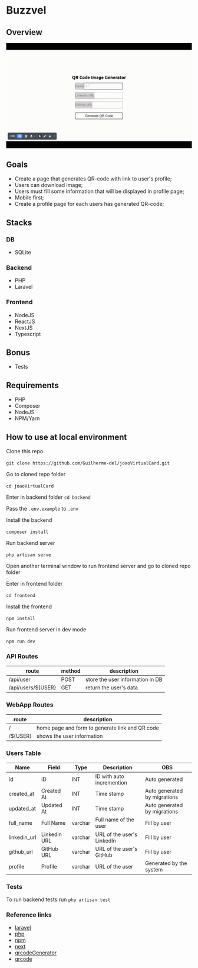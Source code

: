 # Buzzvel

## Overview
<p align = "center">
<img  src= './showcase/video/gif/John-Virtual-Card.gif' >
</p>

## Goals

- Create a page that generates QR-code with link to user's profile;
- Users can download image;
- Users must fill some information that will be displayed in profile page;
- Mobile first;
- Create a profile page for each users has generated QR-code;

## Stacks

### DB
- SQLite

### Backend
- PHP
- Laravel

### Frontend
- NodeJS
- ReactJS
- NextJS
- Typescript

## Bonus
- Tests



## Requirements
- PHP
- Composer
- NodeJS
- NPM/Yarn

## How to use at local environment
Clone this repo.

`git clone https://github.com/Guilherme-del/joaoVirtualCard.git`

Go to cloned repo folder

`cd joaoVirtualCard`

Enter in backend folder
`cd backend`

Pass the `.env.example` to `.env`

Install the backend

`composer install`

Run backend server

`php artisan serve`

Open another terminal window to run frontend server and go to cloned repo folder

Enter in frontend folder

`cd frontend`

Install the frontend

`npm install`

Run frontend server in dev mode

`npm run dev`

### API Routes

| route | method | description |
|---|---|---|
| /api/user | POST | store the user information in DB |
| /api/users/${USER} | GET | return the user's data |

### WebApp Routes

| route | description |
| --- | --- |
| / | home page and form to generate link and QR code |
| /${USER} | shows the user information |

### Users Table

| Name | Field | Type | Description | OBS |
| --- | --- | --- | --- | --- |
| id | ID | INT | ID with auto incremention | Auto generated |
| created_at | Created At | INT | Time stamp | Auto generated by migrations |
| updated_at | Updated At | INT | Time stamp | Auto generated by migrations |
| full_name | Full Name | varchar | Full name of the user | Fill by user |
| linkedin_url | Linkedin URL | varchar | URL of the user's LinkedIn | Fill by user |
| github_url | GitHub URL | varchar | URL of the user's GitHub | Fill by user |
| profile | Profile | varchar | URL of the user | Generated by the system |

### Tests

To run backend tests run `php artisan test`

### Reference links

- [laravel](https://laravel.com/docs/9.x)
- [php](https://php.net)
- [npm](https://www.npmjs.com/package/qrcode.react)
- [next](https://nextjs.org)
- [qrcodeGenerator](https://github.com/nayuki/QR-Code-generator)
- [qrcode](https://www.npmjs.com/package/react-qr-code)
